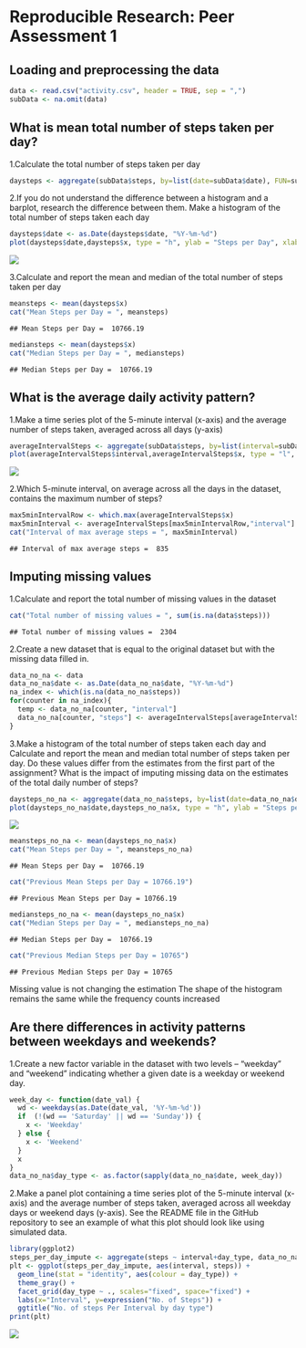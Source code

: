 # Reproducible Research: Peer Assessment 1


## Loading and preprocessing the data

```r
data <- read.csv("activity.csv", header = TRUE, sep = ",")
subData <- na.omit(data)
```

## What is mean total number of steps taken per day?
1.Calculate the total number of steps taken per day

```r
daysteps <- aggregate(subData$steps, by=list(date=subData$date), FUN=sum)
```
2.If you do not understand the difference between a histogram and a barplot, research the difference between them. Make a histogram of the total number of steps taken each day

```r
daysteps$date <- as.Date(daysteps$date, "%Y-%m-%d")
plot(daysteps$date,daysteps$x, type = "h", ylab = "Steps per Day", xlab = "Date")
```

![](PA1_template_files/figure-html/unnamed-chunk-3-1.png)<!-- -->

3.Calculate and report the mean and median of the total number of steps taken per day

```r
meansteps <- mean(daysteps$x)
cat("Mean Steps per Day = ", meansteps)
```

```
## Mean Steps per Day =  10766.19
```

```r
mediansteps <- mean(daysteps$x)
cat("Median Steps per Day = ", mediansteps)
```

```
## Median Steps per Day =  10766.19
```
## What is the average daily activity pattern?
1.Make a time series plot of the 5-minute interval (x-axis) and the average number of steps taken, averaged across all days (y-axis)

```r
averageIntervalSteps <- aggregate(subData$steps, by=list(interval=subData$interval), FUN=mean)
plot(averageIntervalSteps$interval,averageIntervalSteps$x, type = "l", ylab = "Average Steps", xlab = "Interval")  
```

![](PA1_template_files/figure-html/unnamed-chunk-5-1.png)<!-- -->

2.Which 5-minute interval, on average across all the days in the dataset, contains the maximum number of steps?

```r
max5minIntervalRow <- which.max(averageIntervalSteps$x)
max5minInterval <- averageIntervalSteps[max5minIntervalRow,"interval"]
cat("Interval of max average steps = ", max5minInterval)
```

```
## Interval of max average steps =  835
```
## Imputing missing values
1.Calculate and report the total number of missing values in the dataset

```r
cat("Total number of missing values = ", sum(is.na(data$steps)))
```

```
## Total number of missing values =  2304
```
2.Create a new dataset that is equal to the original dataset but with the missing data filled in.

```r
data_no_na <- data
data_no_na$date <- as.Date(data_no_na$date, "%Y-%m-%d")
na_index <- which(is.na(data_no_na$steps))
for(counter in na_index){
  temp <- data_no_na[counter, "interval"]
  data_no_na[counter, "steps"] <- averageIntervalSteps[averageIntervalSteps$interval == temp,"x"]
}
```
3.Make a histogram of the total number of steps taken each day and Calculate and report the mean and median total number of steps taken per day. Do these values differ from the estimates from the first part of the assignment? What is the impact of imputing missing data on the estimates of the total daily number of steps?

```r
daysteps_no_na <- aggregate(data_no_na$steps, by=list(date=data_no_na$date), FUN=sum)
plot(daysteps_no_na$date,daysteps_no_na$x, type = "h", ylab = "Steps per Day", xlab = "Date")
```

![](PA1_template_files/figure-html/unnamed-chunk-9-1.png)<!-- -->

```r
meansteps_no_na <- mean(daysteps_no_na$x)
cat("Mean Steps per Day = ", meansteps_no_na)
```

```
## Mean Steps per Day =  10766.19
```

```r
cat("Previous Mean Steps per Day = 10766.19")
```

```
## Previous Mean Steps per Day = 10766.19
```

```r
mediansteps_no_na <- mean(daysteps_no_na$x)
cat("Median Steps per Day = ", mediansteps_no_na)
```

```
## Median Steps per Day =  10766.19
```

```r
cat("Previous Median Steps per Day = 10765")
```

```
## Previous Median Steps per Day = 10765
```
Missing value is not changing the estimation
The shape of the histogram remains the same while the frequency counts increased
## Are there differences in activity patterns between weekdays and weekends?
1.Create a new factor variable in the dataset with two levels – “weekday” and “weekend” indicating whether a given date is a weekday or weekend day.

```r
week_day <- function(date_val) {
  wd <- weekdays(as.Date(date_val, '%Y-%m-%d'))
  if  (!(wd == 'Saturday' || wd == 'Sunday')) {
    x <- 'Weekday'
  } else {
    x <- 'Weekend'
  }
  x
}
data_no_na$day_type <- as.factor(sapply(data_no_na$date, week_day))
```
2.Make a panel plot containing a time series plot of the 5-minute interval (x-axis) and the average number of steps taken, averaged across all weekday days or weekend days (y-axis). See the README file in the GitHub repository to see an example of what this plot should look like using simulated data.

```r
library(ggplot2)
steps_per_day_impute <- aggregate(steps ~ interval+day_type, data_no_na, mean)
plt <- ggplot(steps_per_day_impute, aes(interval, steps)) +
  geom_line(stat = "identity", aes(colour = day_type)) +
  theme_gray() +
  facet_grid(day_type ~ ., scales="fixed", space="fixed") +
  labs(x="Interval", y=expression("No. of Steps")) +
  ggtitle("No. of steps Per Interval by day type")
print(plt)
```

![](PA1_template_files/figure-html/unnamed-chunk-11-1.png)<!-- -->
